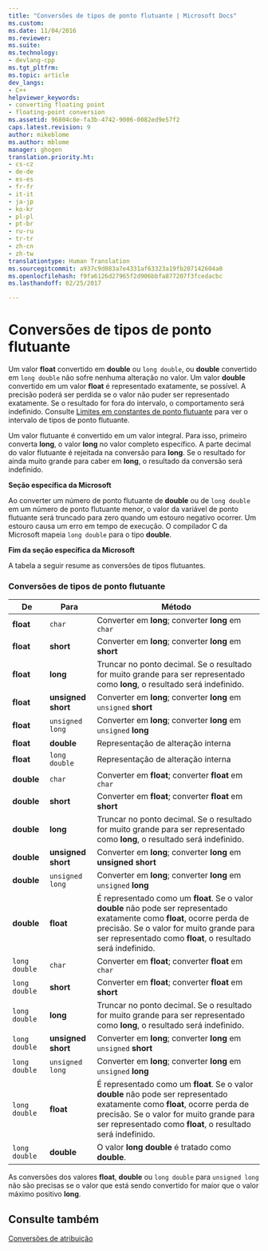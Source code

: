 ```yaml
---
title: "Conversões de tipos de ponto flutuante | Microsoft Docs"
ms.custom: 
ms.date: 11/04/2016
ms.reviewer: 
ms.suite: 
ms.technology:
- devlang-cpp
ms.tgt_pltfrm: 
ms.topic: article
dev_langs:
- C++
helpviewer_keywords:
- converting floating point
- floating-point conversion
ms.assetid: 96804c8e-fa3b-4742-9006-0082ed9e57f2
caps.latest.revision: 9
author: mikeblome
ms.author: mblome
manager: ghogen
translation.priority.ht:
- cs-cz
- de-de
- es-es
- fr-fr
- it-it
- ja-jp
- ko-kr
- pl-pl
- pt-br
- ru-ru
- tr-tr
- zh-cn
- zh-tw
translationtype: Human Translation
ms.sourcegitcommit: a937c9d083a7e4331af63323a19fb207142604a0
ms.openlocfilehash: f9fa6126d27965f2d906bbfa877207f3fcedacbc
ms.lasthandoff: 02/25/2017

---
```

# <a name="conversions-from-floating-point-types"></a>Conversões de tipos de ponto flutuante
Um valor **float** convertido em **double** ou `long double`, ou **double** convertido em `long double` não sofre nenhuma alteração no valor. Um valor **double** convertido em um valor **float** é representado exatamente, se possível. A precisão poderá ser perdida se o valor não puder ser representado exatamente. Se o resultado for fora do intervalo, o comportamento será indefinido. Consulte [Limites em constantes de ponto flutuante](../c-language/limits-on-floating-point-constants.md) para ver o intervalo de tipos de ponto flutuante.  
  
 Um valor flutuante é convertido em um valor integral. Para isso, primeiro converta **long**, o valor **long** no valor completo específico. A parte decimal do valor flutuante é rejeitada na conversão para **long**. Se o resultado for ainda muito grande para caber em **long**, o resultado da conversão será indefinido.  
  
 **Seção específica da Microsoft**  
  
 Ao converter um número de ponto flutuante de **double** ou de `long double` em um número de ponto flutuante menor, o valor da variável de ponto flutuante será truncado para zero quando um estouro negativo ocorrer. Um estouro causa um erro em tempo de execução. O compilador C da Microsoft mapeia `long double` para o tipo **double**.  
  
 **Fim da seção específica da Microsoft**  
  
 A tabela a seguir resume as conversões de tipos flutuantes.  
  
### <a name="conversions-from-floating-point-types"></a>Conversões de tipos de ponto flutuante  
  
|De|Para|Método|  
|----------|--------|------------|  
|**float**|`char`|Converter em **long**; converter **long** em `char`|  
|**float**|**short**|Converter em **long**; converter **long** em **short**|  
|**float**|**long**|Truncar no ponto decimal. Se o resultado for muito grande para ser representado como **long**, o resultado será indefinido.|  
|**float**|**unsigned short**|Converter em **long**; converter **long** em `unsigned` **short**|  
|**float**|`unsigned long`|Converter em **long**; converter **long** em `unsigned` **long**|  
|**float**|**double**|Representação de alteração interna|  
|**float**|`long double`|Representação de alteração interna|  
|**double**|`char`|Converter em **float**; converter **float** em `char`|  
|**double**|**short**|Converter em **float**; converter **float** em **short**|  
|**double**|**long**|Truncar no ponto decimal. Se o resultado for muito grande para ser representado como **long**, o resultado será indefinido.|  
|**double**|**unsigned short**|Converter em **long**; converter **long** em **unsigned short**|  
|**double**|`unsigned long`|Converter em **long**; converter **long** em `unsigned` **long**|  
|**double**|**float**|É representado como um **float**. Se o valor **double** não pode ser representado exatamente como **float**, ocorre perda de precisão. Se o valor for muito grande para ser representado como **float**, o resultado será indefinido.|  
|`long double`|`char`|Converter em **float**; converter **float** em `char`|  
|`long double`|**short**|Converter em **float**; converter **float** em **short**|  
|`long double`|**long**|Truncar no ponto decimal. Se o resultado for muito grande para ser representado como **long**, o resultado será indefinido.|  
|`long double`|**unsigned short**|Converter em **long**; converter **long** em `unsigned` **short**|  
|`long double`|`unsigned long`|Converter em **long**; converter **long** em `unsigned` **long**|  
|`long double`|**float**|É representado como um **float**. Se o valor **double** não pode ser representado exatamente como **float**, ocorre perda de precisão. Se o valor for muito grande para ser representado como **float**, o resultado será indefinido.|  
|`long double`|**double**|O valor **long double** é tratado como **double**.|  
  
 As conversões dos valores **float**, **double** ou `long double` para `unsigned long` não são precisas se o valor que está sendo convertido for maior que o valor máximo positivo **long**.  
  
## <a name="see-also"></a>Consulte também  
 [Conversões de atribuição](../c-language/assignment-conversions.md)
